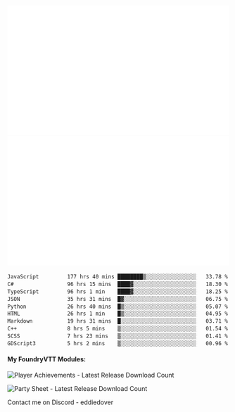 
![](https://raw.githubusercontent.com/eddiedover/ghstats/master/generated/overview.svg)
![](https://raw.githubusercontent.com/eddiedover/ghstats/master/generated/languages.svg)

<!--START_SECTION:waka-->

```txt
JavaScript         177 hrs 40 mins ████████▒░░░░░░░░░░░░░░░░   33.78 %
C#                 96 hrs 15 mins  ████▓░░░░░░░░░░░░░░░░░░░░   18.30 %
TypeScript         96 hrs 1 min    ████▓░░░░░░░░░░░░░░░░░░░░   18.25 %
JSON               35 hrs 31 mins  █▓░░░░░░░░░░░░░░░░░░░░░░░   06.75 %
Python             26 hrs 40 mins  █▒░░░░░░░░░░░░░░░░░░░░░░░   05.07 %
HTML               26 hrs 1 min    █▒░░░░░░░░░░░░░░░░░░░░░░░   04.95 %
Markdown           19 hrs 31 mins  █░░░░░░░░░░░░░░░░░░░░░░░░   03.71 %
C++                8 hrs 5 mins    ▒░░░░░░░░░░░░░░░░░░░░░░░░   01.54 %
SCSS               7 hrs 23 mins   ▒░░░░░░░░░░░░░░░░░░░░░░░░   01.41 %
GDScript3          5 hrs 2 mins    ▒░░░░░░░░░░░░░░░░░░░░░░░░   00.96 %
```

<!--END_SECTION:waka-->

#### My FoundryVTT Modules:

  ![Player Achievements - Latest Release Download Count](https://img.shields.io/badge/dynamic/json?label=Player%20Achievements%20-%20Downloads@latest&query=assets%5B1%5D.download_count&url=https%3A%2F%2Fapi.github.com%2Frepos%2FEddieDover%2Ffvtt-player-achievements%2Freleases%2Flatest)

  ![Party Sheet - Latest Release Download Count](https://img.shields.io/badge/dynamic/json?label=Party%20Sheet%20-%20Downloads@latest&query=assets%5B1%5D.download_count&url=https%3A%2F%2Fapi.github.com%2Frepos%2FEddieDover%2Ffvtt-party-sheet%2Freleases%2Flatest)

<a rel="me" href="https://techhub.social/@EddieDover"></a>

Contact me on Discord - eddiedover
